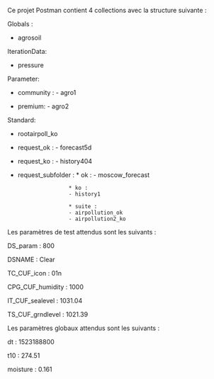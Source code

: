 Ce projet Postman contient 4 collections avec la structure suivante :

Globals : 

- agrosoil

IterationData: 

- pressure

Parameter:

* community : - agro1

* premium: - agro2

Standard:

- rootairpoll_ko

* request_ok : - forecast5d

* request_ko : - history404

* request_subfolder : * ok :
                      - moscow_forecast
 
                      * ko :
                      - history1

                      * suite :
                      - airpollution_ok
                      - airpollution2_ko


Les paramètres de test attendus sont les suivants :

DS_param : 800

DSNAME : Clear

TC_CUF_icon : 01n

CPG_CUF_humidity : 1000

IT_CUF_sealevel : 1031.04

TS_CUF_grndlevel : 1021.39

Les paramètres globaux attendus sont les suivants : 

dt : 1523188800

t10 : 274.51

moisture : 0.161
